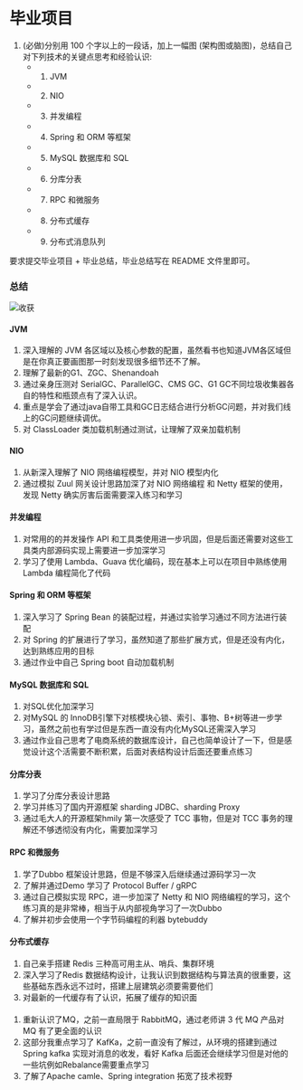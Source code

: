 # 毕业项目

1. (必做)分别用 100 个字以上的一段话，加上一幅图 (架构图或脑图)，总结自己
对下列技术的关键点思考和经验认识:
	- 1) JVM
	- 2) NIO
	- 3) 并发编程
	- 4) Spring 和 ORM 等框架
	- 5) MySQL 数据库和 SQL
	- 6) 分库分表
	- 7) RPC 和微服务
	- 8) 分布式缓存
	- 9) 分布式消息队列

要求提交毕业项目 + 毕业总结，毕业总结写在 README 文件里即可。


### 总结

![收获](https://github.com/gerrypang/JAVA-000/blob/main/Week_16/image/收获.png)

#### JVM

1. 深入理解的 JVM 各区域以及核心参数的配置，虽然看书也知道JVM各区域但是在你真正要画图那一时刻发现很多细节还不了解。
2. 理解了最新的G1、ZGC、Shenandoah 
3. 通过亲身压测对 SerialGC、ParallelGC、CMS GC、G1 GC不同垃圾收集器各自的特性和瓶颈点有了深入认识。
4. 重点是学会了通过java自带工具和GC日志结合进行分析GC问题，并对我们线上的GC问题继续调优。
5. 对 ClassLoader 类加载机制通过测试，让理解了双亲加载机制

#### NIO

1. 从新深入理解了 NIO 网络编程模型，并对 NIO 模型内化
2. 通过模拟 Zuul 网关设计思路加深了对 NIO 网络编程 和 Netty 框架的使用，发现 Netty 确实厉害后面需要深入练习和学习
 

#### 并发编程

1. 对常用的的并发操作 API 和工具类使用进一步巩固，但是后面还需要对这些工具类内部源码实现上需要进一步加深学习
2. 学习了使用 Lambda、Guava 优化编码，现在基本上可以在项目中熟练使用 Lambda 编程简化了代码


#### Spring 和 ORM 等框架

1. 深入学习了 Spring Bean 的装配过程，并通过实验学习通过不同方法进行装配
2. 对 Spring 的扩展进行了学习，虽然知道了那些扩展方式，但是还没有内化，达到熟练应用的目标
3. 通过作业中自己 Spring boot 自动加载机制


#### MySQL 数据库和 SQL

1. 对SQL优化加深学习
2. 对MySQL 的 InnoDB引擎下对核模块心锁、索引、事物、B+树等进一步学习，虽然之前也有学过但是东西一直没有内化MySQL还需深入学习
3. 通过作业自己思考了电商系统的数据库设计，自己也简单设计了一下，但是感觉设计这个活需要不断积累，后面对表结构设计后面还要重点练习

#### 分库分表

1. 学习了分库分表设计思路
2. 学习并练习了国内开源框架 sharding JDBC、sharding Proxy
3. 通过毛大人的开源框架hmily 第一次感受了 TCC 事物，但是对 TCC 事务的理解还不够透彻没有内化，需要加深学习

#### RPC 和微服务

1. 学了Dubbo 框架设计思路，但是不够深入后继续通过源码学习一次
2. 了解并通过Demo 学习了 Protocol Buffer / gRPC
3. 通过自己模拟实现 RPC，进一步加深了 Netty 和 NIO 网络编程的学习，这个练习真的是非常棒，相当于从内部视角学习了一次Dubbo
4. 了解并初步会使用一个字节码编程的利器 bytebuddy

#### 分布式缓存

1. 自己亲手搭建 Redis 三种高可用主从、哨兵、集群环境
2. 深入学习了Redis 数据结构设计，让我认识到数据结构与算法真的很重要，这些基础东西永远不过时，搭建上层建筑必须要需要他们
3. 对最新的一代缓存有了认识，拓展了缓存的知识面

#### 

1. 重新认识了MQ，之前一直局限于 RabbitMQ，通过老师讲 3 代 MQ 产品对 MQ 有了更全面的认识
2. 这部分我重点学习了 KafKa，之前一直没有了解过，从环境的搭建到通过Spring kafka 实现对消息的收发，看好 Kafka 后面还会继续学习但是对他的一些坑例如Rebalance需要重点学习
3. 了解了Apache camle、Spring integration 拓宽了技术视野
